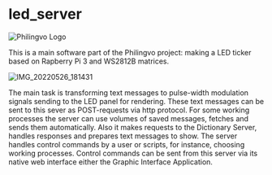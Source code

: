 # led_server

![Philingvo Logo](https://user-images.githubusercontent.com/108828980/177620920-a224e706-581a-4cfe-a0db-082f95e7a01a.png)

This is a main software part of the Philingvo project: making a LED ticker based on Rapberry Pi 3 and WS2812B matrices.

![IMG_20220526_181431](https://user-images.githubusercontent.com/108828980/177620864-efa45de1-c451-4aea-9ee5-c38a240d1194.jpg)

The main task is transforming text messages to pulse-width modulation signals sending to the LED panel for rendering.
These text messages can be sent to this sever as POST-requests via http protocol. 
For some working processes the server can use volumes of saved messages, fetches and sends them automatically. 
Also it makes requests to the Dictionary Server, handles responses and prepares text messages to show.
The server handles control commands by a user or scripts, for instance, choosing working processes.
Control commands can be sent from this server via its native web interface either the Graphic Interface Application.
